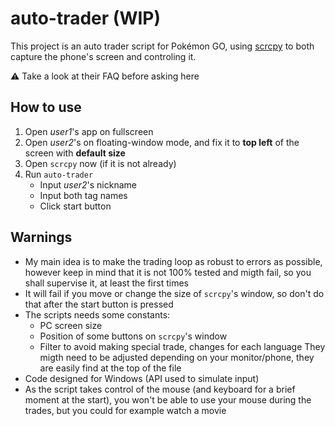 # auto-trader (WIP)
This project is an auto trader script for Pokémon GO, using [scrcpy](https://github.com/Genymobile/scrcpy) to both capture the phone's screen and controling it.

⚠️ Take a look at their FAQ before asking here

## How to use

1. Open *user1*'s app on fullscreen
1. Open *user2*'s on floating-window mode, and fix it to **top left** of the screen with **default size**
1. Open `scrcpy` now (if it is not already)
1. Run `auto-trader`
   - Input *user2*'s nickname
   - Input both tag names
   - Click start button

## Warnings
- My main idea is to make the trading loop as robust to errors as possible, however keep in mind that it is not 100% tested and migth fail, so you shall supervise it, at least the first times
- It will fail if you move or change the size of `scrcpy`'s window, so don't do that after the start button is pressed
- The scripts needs some constants:
  - PC screen size
  - Position of some buttons on `scrcpy`'s window
  - Filter to avoid making special trade, changes for each language
They migth need to be adjusted depending on your monitor/phone, they are easily find at the top of the file
- Code designed for Windows (API used to simulate input)
- As the script takes control of the mouse (and keyboard for a brief moment at the start), you won't be able to use your mouse during the trades, but you could for example watch a movie
